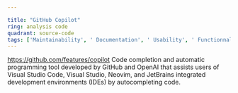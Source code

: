 ```yaml
---

title: "GitHub Copilot"
ring: analysis code
quadrant: source-code
tags: ['Maintainability', ' Documentation', ' Usability', ' Functionnal stability']
---
```

https://github.com/features/copilot
Code completion and automatic programming tool developed by GitHub and OpenAI that assists users of Visual Studio Code, Visual Studio, Neovim, and JetBrains integrated development environments (IDEs) by autocompleting code.
